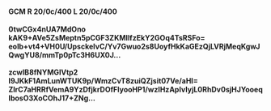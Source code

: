 #### GCM R 20/0c/400 L 20/0c/400
**0twCGx4nUA7MdOno**<br/>**kAK9+AVe5ZsMeptn5pCGF3ZKMllfzEkY2GOq4TsRSFo=**<br/>**eolb+vt4+VH0U/UpsckelvC/Yv7Gwuo2s8UoyfHkKaGEzQjLVRjMeqKgwJQwgYU8/mmTp0pTc3H6UX0J...**<br/><br/>
**zcwIB8fNYMGIVtp2**<br/>**I9JKkF1AmLunWTUK9p/WmzCvT8zuiQZjsit07Ve/aHI=**<br/>**ZlrC7aHRRfVemA9YzDfjkrDOfFlyooHP1/wzIHzApIvIyjL0RhDv0sjHJYooeqIbosO3XoCOhJ17+ZNg...**